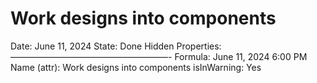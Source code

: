 # Work designs into components

Date: June 11, 2024
State: Done
Hidden Properties: ——————————————————-
Formula: June 11, 2024 6:00 PM
Name (attr): Work designs into components
isInWarning: Yes